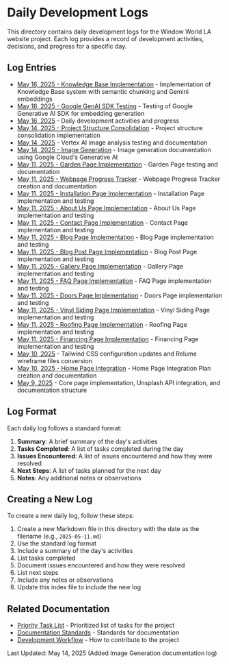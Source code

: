 # Daily Development Logs

This directory contains daily development logs for the Window World LA website project. Each log provides a record of development activities, decisions, and progress for a specific day.

## Log Entries

- [May 16, 2025 - Knowledge Base Implementation](./2025-05-16-knowledge-base-implementation.md) - Implementation of Knowledge Base system with semantic chunking and Gemini embeddings
- [May 16, 2025 - Google GenAI SDK Testing](./2025-05-16-google-genai-sdk-testing.md) - Testing of Google Generative AI SDK for embedding generation
- [May 16, 2025](./2025-05-16.md) - Daily development activities and progress
- [May 14, 2025 - Project Structure Consolidation](./2025-05-14-project-structure-consolidation.md) - Project structure consolidation implementation
- [May 14, 2025](./2025-05-14.md) - Vertex AI image analysis testing and documentation
- [May 14, 2025 - Image Generation](./2025-05-14-image-generation.md) - Image generation documentation using Google Cloud's Generative AI
- [May 11, 2025 - Garden Page Implementation](./2025-05-11-garden-page-implementation.md) - Garden Page testing and documentation
- [May 11, 2025 - Webpage Progress Tracker](./2025-05-11-webpage-progress-tracker.md) - Webpage Progress Tracker creation and documentation
- [May 11, 2025 - Installation Page Implementation](./2025-05-11-installation-page-implementation.md) - Installation Page implementation and testing
- [May 11, 2025 - About Us Page Implementation](./2025-05-11-about-us-page-implementation.md) - About Us Page implementation and testing
- [May 11, 2025 - Contact Page Implementation](./2025-05-11-contact-page-implementation.md) - Contact Page implementation and testing
- [May 11, 2025 - Blog Page Implementation](./2025-05-11-blog-page-implementation.md) - Blog Page implementation and testing
- [May 11, 2025 - Blog Post Page Implementation](./2025-05-11-blog-post-page-implementation.md) - Blog Post Page implementation and testing
- [May 11, 2025 - Gallery Page Implementation](./2025-05-11-gallery-page-implementation.md) - Gallery Page implementation and testing
- [May 11, 2025 - FAQ Page Implementation](./2025-05-11-faq-page-implementation.md) - FAQ Page implementation and testing
- [May 11, 2025 - Doors Page Implementation](./2025-05-11-doors-page-implementation.md) - Doors Page implementation and testing
- [May 11, 2025 - Vinyl Siding Page Implementation](./2025-05-11-vinyl-siding-page-implementation.md) - Vinyl Siding Page implementation and testing
- [May 11, 2025 - Roofing Page Implementation](./2025-05-11-roofing-page-implementation.md) - Roofing Page implementation and testing
- [May 11, 2025 - Financing Page Implementation](./2025-05-11-financing-page-implementation.md) - Financing Page implementation and testing
- [May 10, 2025](./2025-05-10.md) - Tailwind CSS configuration updates and Relume wireframe files conversion
- [May 10, 2025 - Home Page Integration](./2025-05-10-home-page-integration.md) - Home Page Integration Plan creation and documentation
- [May 9, 2025](./2025-05-09.md) - Core page implementation, Unsplash API integration, and documentation structure

## Log Format

Each daily log follows a standard format:

1. **Summary**: A brief summary of the day's activities
2. **Tasks Completed**: A list of tasks completed during the day
3. **Issues Encountered**: A list of issues encountered and how they were resolved
4. **Next Steps**: A list of tasks planned for the next day
5. **Notes**: Any additional notes or observations

## Creating a New Log

To create a new daily log, follow these steps:

1. Create a new Markdown file in this directory with the date as the filename (e.g., `2025-05-11.md`)
2. Use the standard log format
3. Include a summary of the day's activities
4. List tasks completed
5. Document issues encountered and how they were resolved
6. List next steps
7. Include any notes or observations
8. Update this index file to include the new log

## Related Documentation

- [Priority Task List](../priority-list.md) - Prioritized list of tasks for the project
- [Documentation Standards](../processes/documentation-standards.md) - Standards for documentation
- [Development Workflow](../processes/development-workflow.md) - How to contribute to the project

Last Updated: May 14, 2025 (Added Image Generation documentation log)
